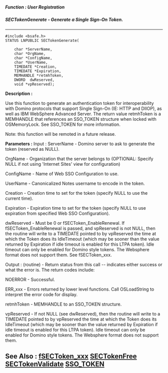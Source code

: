 ##### Function : User Registration
##### SECTokenGenerate - Generate a Single Sign-On Token.
---
```
#include <bsafe.h>
STATUS LNPUBLIC SECTokenGenerate(

	char *ServerName,
	char *OrgName,
	char *ConfigName,
	char *UserName,
	TIMEDATE *Creation,
	TIMEDATE *Expiration,
	MEMHANDLE *retmhToken,
	DWORD  dwReserved,
	void *vpReserved);
```
**Description :**

Use this function to generate an authentication token for interoperability with 
Domino protocols that support Single Sign-On (IE: HTTP and DIIOP), as well as 
IBM WebSphere Advanced Server. The return value retmhToken is a MEMHANDLE that 
references an SSO_TOKEN structure when locked with OSMemoryLock. See SSO_TOKEN 
for more information.

Note: this function will be remoted in a future release.

**Parameters :**
Input :
ServerName  -  Domino server to ask to generate the token (reserved as NULL).

OrgName  -  Organization that the server belongs to (OPTIONAL: Specify NULL if not using 'Internet Sites' view for configuration)

ConfigName  -  Name of Web SSO Configuration to use.

UserName  -  Canonicalized Notes username to encode in the token.

Creation  -  Creation time to set for the token (specify NULL to use the current time).

Expiration  -  Expiration time to set for the token (specify NULL to use expiration from specified Web SSO Configuration).

dwReserved  -  Must be 0 or fSECToken_EnableRenewal.  If fSECToken_EnableRenewal is passed, and vpReserved is not NULL, then the routine will write to a TIMEDATE pointed to by vpReserved the time at which the Token does its IdleTimeout (which may be sooner than the value returned by Expiration if idle timeout is enabled for this LTPA token).  Idle timeout can only be enabled for Domino style tokens. The Websphere format does not support them.  See fSECToken_xxx.

Output :
(routine)  -  Return status from this call -- indicates either success or what the error is. The return codes include:

NOERROR - Successful.

ERR_xxx - Errors returned by lower level functions.  Call OSLoadString to interpret the error code for display.


retmhToken  -  MEMHANDLE to an SSO_TOKEN structure.

vpReserved  -  If not NULL (see dwReserved), then the routine will write to a TIMEDATE pointed to by vpReserved the time at which the Token does its IdleTimeout (which may be sooner than the value returned by Expiration if idle timeout is enabled for this LTPA token).  Idle timeout can only be enabled for Domino style tokens. The Websphere format does not support them.  


**See Also :**
[fSECToken_xxx](/reference/Symb/fSECToken_xxx)
[SECTokenFree](/reference/Func/SECTokenFree)
[SECTokenValidate](/reference/Func/SECTokenValidate)
[SSO_TOKEN](/reference/Data/SSO_TOKEN)
---
